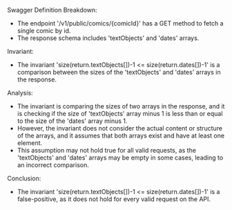 Swagger Definition Breakdown:
- The endpoint '/v1/public/comics/{comicId}' has a GET method to fetch a single comic by id.
- The response schema includes 'textObjects' and 'dates' arrays.

Invariant:
- The invariant 'size(return.textObjects[])-1 <= size(return.dates[])-1' is a comparison between the sizes of the 'textObjects' and 'dates' arrays in the response.

Analysis:
- The invariant is comparing the sizes of two arrays in the response, and it is checking if the size of 'textObjects' array minus 1 is less than or equal to the size of the 'dates' array minus 1.
- However, the invariant does not consider the actual content or structure of the arrays, and it assumes that both arrays exist and have at least one element.
- This assumption may not hold true for all valid requests, as the 'textObjects' and 'dates' arrays may be empty in some cases, leading to an incorrect comparison.

Conclusion:
- The invariant 'size(return.textObjects[])-1 <= size(return.dates[])-1' is a false-positive, as it does not hold for every valid request on the API.

